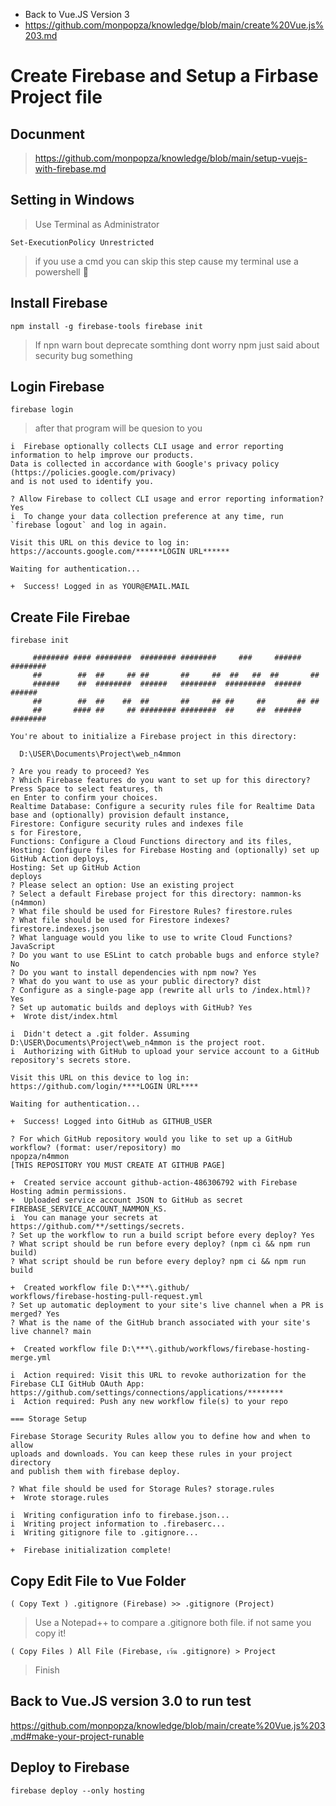 - Back to Vue.JS Version 3
- https://github.com/monpopza/knowledge/blob/main/create%20Vue.js%203.md
# Create Firebase and Setup a Firbase Project file
## Docunment 
> https://github.com/monpopza/knowledge/blob/main/setup-vuejs-with-firebase.md

## Setting in Windows
> Use Terminal as Administrator
```
Set-ExecutionPolicy Unrestricted 
```
> if you use a cmd you can skip this step cause my terminal use a powershell 🐚

## Install Firebase 
```
npm install -g firebase-tools firebase init
```
> If npn warn bout deprecate somthing dont worry npm just said about security bug something

## Login Firebase
```
firebase login
```
> after that program will be quesion to you
```
i  Firebase optionally collects CLI usage and error reporting information to help improve our products. 
Data is collected in accordance with Google's privacy policy (https://policies.google.com/privacy) 
and is not used to identify you.

? Allow Firebase to collect CLI usage and error reporting information? Yes
i  To change your data collection preference at any time, run `firebase logout` and log in again.

Visit this URL on this device to log in:
https://accounts.google.com/******LOGIN URL******

Waiting for authentication...

+  Success! Logged in as YOUR@EMAIL.MAIL
```

## Create File Firebae
```
firebase init

     ######## #### ########  ######## ########     ###     ######  ########
     ##        ##  ##     ## ##       ##     ##  ##   ##  ##       ##
     ######    ##  ########  ######   ########  #########  ######  ######
     ##        ##  ##    ##  ##       ##     ## ##     ##       ## ##
     ##       #### ##     ## ######## ########  ##     ##  ######  ########

You're about to initialize a Firebase project in this directory:

  D:\USER\Documents\Project\web_n4mmon

? Are you ready to proceed? Yes
? Which Firebase features do you want to set up for this directory? Press Space to select features, th
en Enter to confirm your choices. 
Realtime Database: Configure a security rules file for Realtime Data
base and (optionally) provision default instance, 
Firestore: Configure security rules and indexes file
s for Firestore, 
Functions: Configure a Cloud Functions directory and its files, 
Hosting: Configure files for Firebase Hosting and (optionally) set up GitHub Action deploys, 
Hosting: Set up GitHub Action
deploys
? Please select an option: Use an existing project
? Select a default Firebase project for this directory: nammon-ks (n4mmon)
? What file should be used for Firestore Rules? firestore.rules
? What file should be used for Firestore indexes? firestore.indexes.json
? What language would you like to use to write Cloud Functions? JavaScript
? Do you want to use ESLint to catch probable bugs and enforce style? No
? Do you want to install dependencies with npm now? Yes
? What do you want to use as your public directory? dist
? Configure as a single-page app (rewrite all urls to /index.html)? Yes
? Set up automatic builds and deploys with GitHub? Yes
+  Wrote dist/index.html

i  Didn't detect a .git folder. Assuming D:\USER\Documents\Project\web_n4mmon is the project root.
i  Authorizing with GitHub to upload your service account to a GitHub repository's secrets store.

Visit this URL on this device to log in:
https://github.com/login/****LOGIN URL****

Waiting for authentication...

+  Success! Logged into GitHub as GITHUB_USER

? For which GitHub repository would you like to set up a GitHub workflow? (format: user/repository) mo
npopza/n4mmon
[THIS REPOSITORY YOU MUST CREATE AT GITHUB PAGE]

+  Created service account github-action-486306792 with Firebase Hosting admin permissions.
+  Uploaded service account JSON to GitHub as secret FIREBASE_SERVICE_ACCOUNT_NAMMON_KS.
i  You can manage your secrets at https://github.com/**/settings/secrets.
? Set up the workflow to run a build script before every deploy? Yes
? What script should be run before every deploy? (npm ci && npm run build)
? What script should be run before every deploy? npm ci && npm run build

+  Created workflow file D:\***\.github/
workflows/firebase-hosting-pull-request.yml
? Set up automatic deployment to your site's live channel when a PR is merged? Yes
? What is the name of the GitHub branch associated with your site's live channel? main

+  Created workflow file D:\***\.github/workflows/firebase-hosting-merge.yml

i  Action required: Visit this URL to revoke authorization for the Firebase CLI GitHub OAuth App:
https://github.com/settings/connections/applications/********
i  Action required: Push any new workflow file(s) to your repo

=== Storage Setup

Firebase Storage Security Rules allow you to define how and when to allow
uploads and downloads. You can keep these rules in your project directory
and publish them with firebase deploy.

? What file should be used for Storage Rules? storage.rules
+  Wrote storage.rules

i  Writing configuration info to firebase.json...
i  Writing project information to .firebaserc...
i  Writing gitignore file to .gitignore...

+  Firebase initialization complete!
```
## Copy Edit File to Vue Folder
``` 
( Copy Text ) .gitignore (Firebase) >> .gitignore (Project) 
```
> Use a Notepad++ to compare a .gitignore both file. if not same you copy it!

``` 
( Copy Files ) All File (Firebase, เว้น .gitignore) > Project 
```
> Finish

## Back to Vue.JS version 3.0 to run test
https://github.com/monpopza/knowledge/blob/main/create%20Vue.js%203.md#make-your-project-runable

## Deploy to Firebase
``` 
firebase deploy --only hosting  
```
